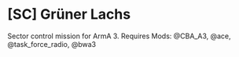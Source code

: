 # [SC] Grüner Lachs
Sector control mission for ArmA 3.
Requires Mods: @CBA_A3, @ace, @task_force_radio, @bwa3